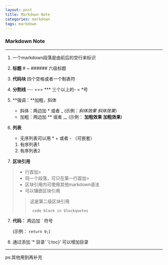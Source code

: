 ```yaml
---
layout: post
title: Markdown Note
categories: markdown
tags: markdown
---
```


###  Markdown Note

---

1. 一个markdown段落是由前后的空行来标识

2. **标题** # ~ ###### 六级标题

3. **代码块** 四个空格或者一个制表符

4. **分割线** --- === *** 三个以上的- = *号 

5. **强调：**加粗，斜体
	- 斜体：两边加 * 或者 _ (示例：*斜体效果* _斜体效果_） 
	- 加粗：两边加 ** 或者 __ (示例： **加粗效果** __加粗效果__)
	
6. **列表**
	- 无序列表可以用 * + 或者 - （可嵌套）
	
	1. 有序列表1
	2. 有序列表2		 

6. **区块引用**
>- 行首加>
>- 同一个段落，可只在第一行首加>
>- 区块引用内可使用其他markdown语法
>- 可以镶嵌区块引用
>
>>这是第二级区块引用
>>
>>		code block in blockquotes

7. **代码：** 两边加 ` 符号
	
	(示例： `return 0;`)

8. 通过添加
	‘* 目录’
	‘{:toc}’
	可以增加目录
---


ps:其他用到再补充

